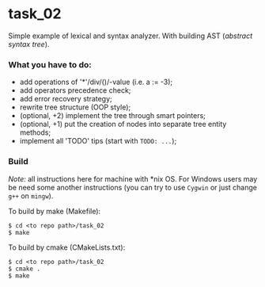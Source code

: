 # task_02
Simple example of lexical and syntax analyzer. With building AST (*abstract syntax tree*).

### What you have to do:
- add operations of '*'/div/()/-value (i.e. a := -3);
- add operators precedence check;
- add error recovery strategy;
- rewrite tree structure (OOP style);
- (optional, +2) implement the tree through smart pointers;
- (optional, +1) put the creation of nodes into separate tree entity methods;
- implement all 'TODO' tips (start with `TODO: ...`);


### Build
*Note:* all instructions here for machine with *nix OS. For Windows users may be need some another instructions (you can try to use `Cygwin` or just change `g++` on `mingw`).

To build by make (Makefile):
```
$ cd <to repo path>/task_02
$ make
```

To build by cmake (CMakeLists.txt):
```
$ cd <to repo path>/task_02
$ cmake .
$ make
```
